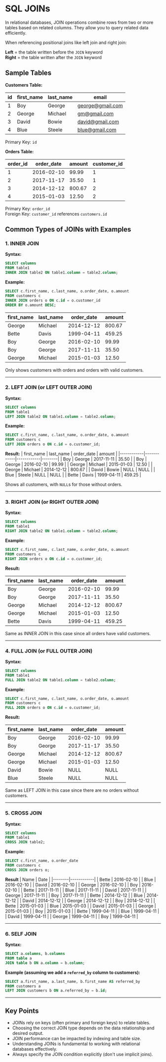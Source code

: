 # SQL JOINs

In relational databases, JOIN operations combine rows from two or more tables based on related columns. They allow you to query related data efficiently.

When referencing positional joins like left join and right join:

**Left** = the table written before the `JOIN` keyword  
**Right** = the table written after the `JOIN` keyword

## Sample Tables

**Customers Table:**

| id  | first_name | last_name | email            |
| --- | ---------- | --------- | ---------------- |
| 1   | Boy        | George    | george@gmail.com |
| 2   | George     | Michael   | gm@gmail.com     |
| 3   | David      | Bowie     | david@gmail.com  |
| 4   | Blue       | Steele    | blue@gmail.com   |

Primary Key: `id`

**Orders Table:**

| order_id | order_date | amount | customer_id |
| -------- | ---------- | ------ | ----------- |
| 1        | 2016-02-10 | 99.99  | 1           |
| 2        | 2017-11-17 | 35.50  | 1           |
| 3        | 2014-12-12 | 800.67 | 2           |
| 4        | 2015-01-03 | 12.50  | 2           |

Primary Key: `order_id`  
Foreign Key: `customer_id` references `customers.id`

## Common Types of JOINs with Examples

### 1. INNER JOIN

**Syntax:**

```sql
SELECT columns
FROM table1
INNER JOIN table2 ON table1.column = table2.column;
```

**Example:**

```sql
SELECT c.first_name, c.last_name, o.order_date, o.amount
FROM customers c
INNER JOIN orders o ON c.id = o.customer_id
ORDER BY o.amount DESC;
```

| first_name | last_name | order_date | amount |
| ---------- | --------- | ---------- | ------ |
| George     | Michael   | 2014-12-12 | 800.67 |
| Bette      | Davis     | 1999-04-11 | 459.25 |
| Boy        | George    | 2016-02-10 | 99.99  |
| Boy        | George    | 2017-11-11 | 35.50  |
| George     | Michael   | 2015-01-03 | 12.50  |

Only shows customers with orders and orders with valid customers.

---

### 2. LEFT JOIN (or LEFT OUTER JOIN)

**Syntax:**

```sql
SELECT columns
FROM table1
LEFT JOIN table2 ON table1.column = table2.column;
```

**Example:**

```sql
SELECT c.first_name, c.last_name, o.order_date, o.amount
FROM customers c
LEFT JOIN orders o ON c.id = o.customer_id;
```

**Result:**
| first_name | last_name | order_date | amount |
|------------|------------|------------|--------|
| Boy | George | 2017-11-11 | 35.50 |
| Boy | George | 2016-02-10 | 99.99 |
| George | Michael | 2015-01-03 | 12.50 |
| George | Michael | 2014-12-12 | 800.67 |
| David | Bowie | NULL | NULL |
| Blue | Steele | NULL | NULL |
| Bette | Davis | 1999-04-11 | 459.25 |

Shows all customers, with `NULL`s for those without orders.

---

### 3. RIGHT JOIN (or RIGHT OUTER JOIN)

**Syntax:**

```sql
SELECT columns
FROM table1
RIGHT JOIN table2 ON table1.column = table2.column;
```

**Example:**

```sql
SELECT c.first_name, c.last_name, o.order_date, o.amount
FROM customers c
RIGHT JOIN orders o ON c.id = o.customer_id;
```

**Result:**

| first_name | last_name | order_date | amount |
| ---------- | --------- | ---------- | ------ |
| Boy        | George    | 2016-02-10 | 99.99  |
| Boy        | George    | 2017-11-11 | 35.50  |
| George     | Michael   | 2014-12-12 | 800.67 |
| George     | Michael   | 2015-01-03 | 12.50  |
| Bette      | Davis     | 1999-04-11 | 459.25 |

Same as INNER JOIN in this case since all orders have valid customers.

---

### 4. FULL JOIN (or FULL OUTER JOIN)

**Syntax:**

```sql
SELECT columns
FROM table1
FULL JOIN table2 ON table1.column = table2.column;
```

**Example:**

```sql
SELECT c.first_name, c.last_name, o.order_date, o.amount
FROM customers c
FULL JOIN orders o ON c.id = o.customer_id;
```

**Result:**

| first_name | last_name | order_date | amount |
| ---------- | --------- | ---------- | ------ |
| Boy        | George    | 2016-02-10 | 99.99  |
| Boy        | George    | 2017-11-17 | 35.50  |
| George     | Michael   | 2014-12-12 | 800.67 |
| George     | Michael   | 2015-01-03 | 12.50  |
| David      | Bowie     | NULL       | NULL   |
| Blue       | Steele    | NULL       | NULL   |

Same as LEFT JOIN in this case since there are no orders without customers.

---

### 5. CROSS JOIN

**Syntax:**

```sql
SELECT columns
FROM table1
CROSS JOIN table2;
```

**Example:**

```sql
SELECT c.first_name, o.order_date
FROM customers c
CROSS JOIN orders o;
```

**Result**
| Name | Date |
|--------|------------|
| Bette | 2016-02-10 |
| Blue | 2016-02-10 |
| David | 2016-02-10 |
| George | 2016-02-10 |
| Boy | 2016-02-10 |
| Bette | 2017-11-11 |
| Blue | 2017-11-11 |
| David | 2017-11-11 |
| George | 2017-11-11 |
| Boy | 2017-11-11 |
| Bette | 2014-12-12 |
| Blue | 2014-12-12 |
| David | 2014-12-12 |
| George | 2014-12-12 |
| Boy | 2014-12-12 |
| Bette | 2015-01-03 |
| Blue | 2015-01-03 |
| David | 2015-01-03 |
| George | 2015-01-03 |
| Boy | 2015-01-03 |
| Bette | 1999-04-11 |
| Blue | 1999-04-11 |
| David | 1999-04-11 |
| George | 1999-04-11 |
| Boy | 1999-04-11 |

---

### 6. SELF JOIN

**Syntax:**

```sql
SELECT a.columns, b.columns
FROM table a
JOIN table b ON a.column = b.column;
```

**Example (assuming we add a `referred_by` column to customers):**

```sql
SELECT a.first_name, a.last_name, b.first_name AS referred_by
FROM customers a
LEFT JOIN customers b ON a.referred_by = b.id;
```

---

## Key Points

- JOINs rely on keys (often primary and foreign keys) to relate tables.
- Choosing the correct JOIN type depends on the data relationship and desired output.
- JOIN performance can be impacted by indexing and table size.
- Understanding JOINs is fundamental to working with relational databases effectively.
- Always specify the JOIN condition explicitly (don't use implicit joins).
